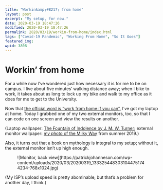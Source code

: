 ```yaml
---
title: "Workin&amp;#8217; from home"
layout: post
excerpt: "My setup, for now."
date: 2020-03-19 18:47:26
modified: 2020-03-19 18:47:26
permalink: 2020/03/19/workin-from-home/index.html
tags: ["Covid-19 Pandemic", "Working From Home", "So It Goes"]
featured_img: 
wpid: 3808
---
```


# Workin&#8217; from home

For a while now I’ve wondered just how necessary it is for me to be on campus. I live about five minutes’ walking distance away; when I bike to work, it takes about as long to lock up my bike and walk to my office as it does for me to get to the University.

Now that [the official word is “work from home if you can”](https://www.brandonu.ca/safety/coronavirus/), I’ve got my laptop at home. Today I grabbed one of my two external monitors, too, so that I can code on one screen and view the results on another.

(Laptop wallpaper: [The Fountain of Indolence by J. M. W. Turner](https://patrickjohanneson.com/2015/02/18/the-fountain-of-indolence/); external monitor wallpaper: [my photo of the Milky Way](https://patrickjohanneson.com/2019/07/28/writing-retreat-day-6/) from summer 2019.)

Also, it turns out that a book on mythology is integral to my setup; without it, the external monitor isn’t up high enough.

<figure class="wp-block-image size-large">![Monitor, back view](https://patrickjohanneson.com/wp-content/uploads/2020/03/20200319_1333254483031044751744234-768x1024.jpg)</figure>(My ISP’s upload speed is pretty abominable, but that’s a problem for another day, I think.)